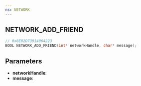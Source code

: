 ```yaml
---
ns: NETWORK
---
```

## NETWORK_ADD_FRIEND

```c
// 0x8E02D73914064223
BOOL NETWORK_ADD_FRIEND(int* networkHandle, char* message);
```

## Parameters
* **networkHandle**:
* **message**:
